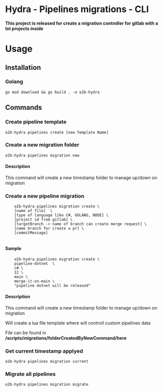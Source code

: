 # Hydra - Pipelines migrations - CLI
 **This project is released for create a migration controller for gitlab with a lot projects inside** 

# Usage
## Installation 
### Golang
`go mod download && go build . -o o2b-hydra`

## Commands 

### Create pipeline template
`
    o2b-hydra pipelines create [new Template Name]
`

### Create a new migration folder
`
    o2b-hydra pipelines migration new
`
#### Description

This command will create a new timestamp folder to manage up/down on migration

### Create a new pipeline migration 
```
    o2b-hydra pipelines migration create \ 
    [name of file]  \
    [type of language like C#, GOLANG, NODE] \
    [project id from gitlab] \
    [targetBranch -> name of branch can create merge request] \
    [name branch for create a pr] \
    [commitMessage] 
 
```
#### Sample

```
    o2b-hydra pipelines migration create \ 
    pipeline-dotnet  \
    c# \
    12 \
    main \
    merge-it-on-main \
    "pipeline dotnet will be released" 
```

#### Description

This command will create a new timestamp folder to manage up/down on migration

Will create a lua file template where will controll custom pipelines data

File can be found in **/scripts/migrations/folderCreatedByNewCommand/here**


### Get current timestamp applyed 
`
    o2b-hydra pipelines migration current
`


### Migrate all pipelines 
`
    o2b-hydra pipelines migration migrate
`
